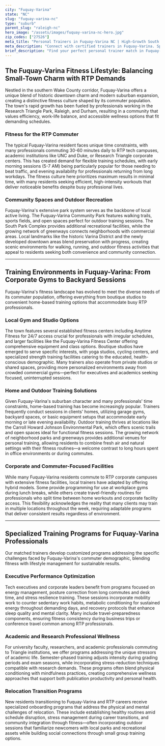 ```yaml
---
city: "Fuquay-Varina"
state: "NC"
slug: "fuquay-varina-nc"
type: "suburb"
parent_slug: "raleigh-nc"
hero_image: "/assets/images/fuquay-varina-nc-hero.jpg"
zip_codes: ["27526"]
meta_title: "Personal Trainers in Fuquay-Varina NC | High-Growth South Wake Fitness"
meta_description: "Connect with certified trainers in Fuquay-Varina. Specialists in high-growth residential amenities, custom home gyms, and family wellness."
brief_description: "Find your perfect personal trainer match in Fuquay-Varina, NC. Our service connects busy RTP commuters—tech executives, academics, and relocating professionals—with certified trainers who understand your demanding schedule. Whether you need early morning sessions before your Research Triangle commute, weekend workouts around family time, or stress management programs tailored to high-pressure careers, we match you with local experts. Stop wasting time searching and start achieving your fitness goals with trainers who specialize in the unique lifestyle of Fuquay-Varina residents. Book your personalized match today and transform your health journey."
---
```

## The Fuquay-Varina Fitness Lifestyle: Balancing Small-Town Charm with RTP Demands

Nestled in the southern Wake County corridor, Fuquay-Varina offers a unique blend of historic downtown charm and modern suburban expansion, creating a distinctive fitness culture shaped by its commuter population. The town's rapid growth has been fueled by professionals working in the Research Triangle Park, Raleigh, and Durham, resulting in a community that values efficiency, work-life balance, and accessible wellness options that fit demanding schedules.

### Fitness for the RTP Commuter

The typical Fuquay-Varina resident faces unique time constraints, with many professionals commuting 30-60 minutes daily to RTP tech campuses, academic institutions like UNC and Duke, or Research Triangle corporate centers. This has created demand for flexible training schedules, with early morning sessions (5-7 AM) being particularly popular for those needing to beat traffic, and evening availability for professionals returning from long workdays. The fitness culture here prioritizes maximum results in minimal time, with many residents seeking efficient, high-intensity workouts that deliver noticeable benefits despite busy professional lives.

### Community Spaces and Outdoor Recreation

Fuquay-Varina's extensive park system serves as the backbone of local active living. The Fuquay-Varina Community Park features walking trails, sports fields, and open spaces perfect for outdoor training sessions. The South Park Complex provides additional recreational facilities, while the growing network of greenways connects neighborhoods with commercial areas. Local landmarks like the historic Varina District and the newly developed downtown areas blend preservation with progress, creating scenic environments for walking, running, and outdoor fitness activities that appeal to residents seeking both convenience and community connection.

---

## Training Environments in Fuquay-Varina: From Corporate Gyms to Backyard Sessions

Fuquay-Varina's fitness landscape has evolved to meet the diverse needs of its commuter population, offering everything from boutique studios to convenient home-based training options that accommodate busy RTP professionals.

### Local Gym and Studio Options

The town features several established fitness centers including Anytime Fitness for 24/7 access crucial for professionals with irregular schedules, and larger facilities like the Fuquay-Varina Fitness Center offering comprehensive equipment and class options. Boutique studios have emerged to serve specific interests, with yoga studios, cycling centers, and specialized strength training facilities catering to the educated, health-conscious demographic. Many trainers also operate from private studios or shared spaces, providing more personalized environments away from crowded commercial gyms—perfect for executives and academics seeking focused, uninterrupted sessions.

### Home and Outdoor Training Solutions

Given Fuquay-Varina's suburban character and many professionals' time constraints, home-based training has become increasingly popular. Trainers frequently conduct sessions in clients' homes, utilizing garage gyms, backyard spaces, or basic equipment setups that accommodate early morning or late evening availability. Outdoor training thrives at locations like the Carroll Howard Johnson Environmental Park, which offers scenic trails and open spaces ideal for functional fitness sessions. The growing network of neighborhood parks and greenways provides additional venues for personal training, allowing residents to combine fresh air and natural settings with their fitness routines—a welcome contrast to long hours spent in office environments or during commutes.

### Corporate and Commuter-Focused Facilities

While many Fuquay-Varina residents commute to RTP corporate campuses with extensive fitness facilities, local trainers have adapted by offering hybrid models. Some provide programming for use at workplace gyms during lunch breaks, while others create travel-friendly routines for professionals who split time between home workouts and corporate facility access. This flexibility acknowledges the reality that many clients may train in multiple locations throughout the week, requiring adaptable programs that deliver consistent results regardless of environment.

---

## Specialized Training Programs for Fuquay-Varina Professionals

Our matched trainers develop customized programs addressing the specific challenges faced by Fuquay-Varina's commuter demographic, blending fitness with lifestyle management for sustainable results.

### Executive Performance Optimization

Tech executives and corporate leaders benefit from programs focused on energy management, posture correction from long commutes and desk time, and stress resilience training. These sessions incorporate mobility work to counter sedentary work habits, metabolic conditioning for sustained energy throughout demanding days, and recovery protocols that enhance sleep quality and mental clarity. Many include travel-preparedness components, ensuring fitness consistency during business trips or conference travel common among RTP professionals.

### Academic and Research Professional Wellness

For university faculty, researchers, and academic professionals commuting to Triangle institutions, we offer programs addressing the unique stressors of academic life. Semester-phased training adjusts intensity during grading periods and exam seasons, while incorporating stress-reduction techniques compatible with research demands. These programs often blend physical conditioning with mindfulness practices, creating comprehensive wellness approaches that support both publication productivity and personal health.

### Relocation Transition Programs

New residents transitioning to Fuquay-Varina and RTP careers receive specialized onboarding programs that address the physical and mental challenges of relocation. These include establishing healthy routines amid schedule disruption, stress management during career transitions, and community integration through fitness—often incorporating outdoor sessions that familiarize newcomers with local parks and recreational assets while building social connections through small group training options.